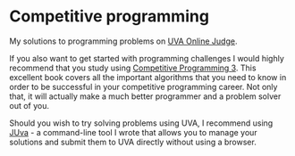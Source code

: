 # Competitive programming
My solutions to programming problems on [UVA Online Judge](https://uva.onlinejudge.org/).

If you also want to get started with programming challenges I would highly recommend that you study using [Competitive Programming 3](https://cpbook.net/). This excellent book covers all the important algorithms that you need to know in order to be successful in your competitive programming career. Not only that, it will actually make a much better programmer and a problem solver out of you.

Should you wish to try solving problems using UVA, I recommend using [JUva](https://github.com/andrey-yemelyanov/uva-utility) - a command-line tool I wrote that allows you to manage your solutions and submit them to UVA directly without using a browser.
